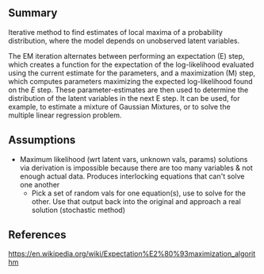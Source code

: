 ## Summary
Iterative method to find estimates of local maxima of a probability distribution, where the model depends on unobserved latent variables. 

The EM iteration alternates between performing an expectation (E) step, which creates a function for the expectation of the log-likelihood evaluated using the current estimate for the parameters, and a maximization (M) step, which computes parameters maximizing the expected log-likelihood found on the _E_ step. These parameter-estimates are then used to determine the distribution of the latent variables in the next E step. It can be used, for example, to estimate a mixture of Gaussian Mixtures, or to solve the multiple linear regression problem.

## Assumptions
- Maximum likelihood (wrt latent vars, unknown vals, params) solutions via derivation is impossible because there are too many variables & not enough actual data. Produces interlocking equations that can't solve one another
	- Pick a set of random vals for one equation(s), use to solve for the other. Use that output back into the original and approach a real solution (stochastic method)
## References
https://en.wikipedia.org/wiki/Expectation%E2%80%93maximization_algorithm

